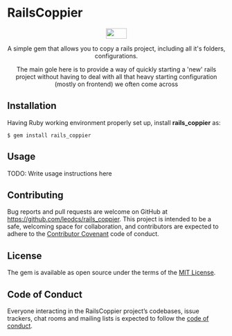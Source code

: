 # RailsCoppier
<div align="center">
  
  <img src="https://pbs.twimg.com/profile_images/1123677732/logo_avatar_large.png" height="24" width="48">

  <p>A simple gem that allows you to copy a rails project, including all it's folders, configurations.</p>

  <p>The main gole here is to provide a way of quickly starting a 'new' rails project without having to deal with all that heavy starting configuration (mostly on frontend) we often come across</p> 

</div>

## Installation

Having Ruby working environment properly set up, install <b>rails_coppier</b> as:

    $ gem install rails_coppier

## Usage

TODO: Write usage instructions here


## Contributing

Bug reports and pull requests are welcome on GitHub at https://github.com/leodcs/rails_coppier. This project is intended to be a safe, welcoming space for collaboration, and contributors are expected to adhere to the [Contributor Covenant](http://contributor-covenant.org) code of conduct.

## License

The gem is available as open source under the terms of the [MIT License](https://opensource.org/licenses/MIT).

## Code of Conduct

Everyone interacting in the RailsCoppier project’s codebases, issue trackers, chat rooms and mailing lists is expected to follow the [code of conduct](https://github.com/[USERNAME]/rails_coppier/blob/master/CODE_OF_CONDUCT.md).
